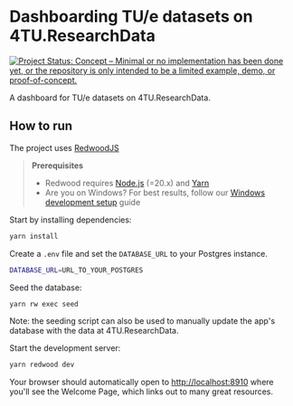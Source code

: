 # Dashboarding TU/e datasets on 4TU.ResearchData

[![Project Status: Concept – Minimal or no implementation has been done yet, or the repository is only intended to be a limited example, demo, or proof-of-concept.](https://www.repostatus.org/badges/latest/concept.svg)](https://www.repostatus.org/#concept)

A dashboard for TU/e datasets on 4TU.ResearchData.

## How to run

The project uses [RedwoodJS](https://redwoodjs.com/)

> **Prerequisites**
>
> - Redwood requires [Node.js](https://nodejs.org/en/) (=20.x) and [Yarn](https://yarnpkg.com/)
> - Are you on Windows? For best results, follow our [Windows development setup](https://redwoodjs.com/docs/how-to/windows-development-setup) guide

Start by installing dependencies:

```bash
yarn install
```

Create a `.env` file and set the `DATABASE_URL` to your Postgres instance.

```bash
DATABASE_URL=URL_TO_YOUR_POSTGRES
```

Seed the database:

```bash
yarn rw exec seed
```

Note: the seeding script can also be used to manually update the app's database with the data at 4TU.ResearchData.

Start the development server:

```bash
yarn redwood dev
```

Your browser should automatically open to [http://localhost:8910](http://localhost:8910) where you'll see the Welcome Page, which links out to many great resources.
